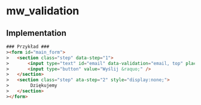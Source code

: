 mw_validation
=============

Implementation
-------------
```html
### Przykład ###
><form id="main_form">
>   <section class="step" data-step="1">
>       <input type="text" id="email" data-validation="email, top" placeholder="Wpisz adres e-mail"/>
>       <input type="button" value="Wyślij &raquo;" />
>   </section>
>   <section class="step" ata-step="2" style="display:none;">
>        Dziękujemy
>   </section>
></form>
```
